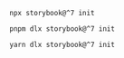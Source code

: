 ```shell renderer="common" language="js" packageManager="npx"
npx storybook@^7 init
```

```shell renderer="common" language="js" packageManager="pnpm"
pnpm dlx storybook@^7 init
```

```shell renderer="common" language="js" packageManager="yarn"
yarn dlx storybook@^7 init
```

